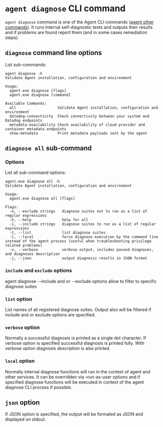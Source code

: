 # ```agent diagnose``` CLI command

```agent diagnose``` command is one of the Agent CLI commands ([agent other commands](https://docs.datadoghq.com/agent/guide/agent-commands/?tab=agentv6v7#other-commands)). It runs internal self-diagnostic tests and outputs their results and if problems are found report them (and in some cases remediation steps).

## ```diagnose``` command line options
List sub-commands:
```
agent diagnose -h
Validate Agent installation, configuration and environment

Usage:
  agent.exe diagnose [flags]
  agent.exe diagnose [command]

Available Commands:
  all                   Validate Agent installation, configuration and environment
  datadog-connectivity  Check connectivity between your system and Datadog endpoints
  metadata-availability Check availability of cloud provider and container metadata endpoints
  show-metadata         Print metadata payloads sent by the agent
```
## ```diagnose all``` sub-command
### Options
List all sub-command options:
```
agent.exe diagnose all -h
Validate Agent installation, configuration and environment

Usage:
  agent.exe diagnose all [flags]

Flags:
  -e, --exclude strings   diagnose suites not to run as a list of regular expressions
  -h, --help              help for all
  -i, --include strings   diagnose suites to run as a list of regular expressions
  -t, --list              list diagnose suites
  -l, --local             force diagnose execution by the command line instead of the agent process (useful when troubleshooting privilege related problems)
  -v, --verbose           verbose output, includes passed diagnoses, and diagnoses description
  -j, --json              output diagnosis results in JSON format
```

### ```include``` and ```exclude``` options
agent diagnose --include and or --exclude options allow to filter to specific diagnose suites

### ```list``` option
List names of all registered diagnose suites. Output also will be filtered if include and or exclude options are specified.

### ```verbose``` option
Normally a successful diagnosis is printed as a single dot character. If verbose option is specified successful diagnosis is printed fully. With verbose option diagnosis description is also printed.

### ```local``` option
Normally internal diagnose functions will run in the context of agent and other services. It can be overridden via –run-as-user options and if specified diagnose functions will be executed in context of the agent diagnose CLI process if possible.

## ```json``` option
If JSON option is specified, the output will be formated as JSON and displayed on stdout.
